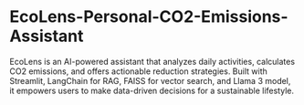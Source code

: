 # EcoLens-Personal-CO2-Emissions-Assistant
EcoLens is an AI-powered assistant that analyzes daily activities, calculates CO2 emissions, and offers actionable reduction strategies. Built with Streamlit, LangChain for RAG, FAISS for vector search, and Llama 3 model, it empowers users to make data-driven decisions for a sustainable lifestyle.
